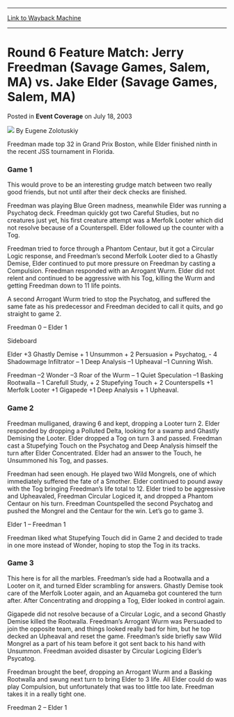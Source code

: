 
---
[Link to Wayback Machine](https://web.archive.org/web/20220809014335/https://magic.wizards.com/en/articles/archive/event-coverage/round-6-feature-match-jerry-freedman-savage-games-salem-ma-vs-jake)

[_metadata_:author]:- "Eugene Zolotuskiy"
[_metadata_:description]:- "Freedman made top 32 in Grand Prix Boston, while Elder finished ninth in the recent JSS tournament in Florida.Game 1This would prove to be an interesting grudge match between two really good friends, but not until after their deck checks are finished. Freedman was playing Blue Green madness, meanwhile Elder was running a Psychatog deck. Freedman quickly got two Careful"
[_metadata_:generator]:- "Drupal 7 (http://drupal.org)"
[_metadata_:node]:- "795341"
[_metadata_:publish_date]:- "2003-07-18"
[_metadata_:source]:- "div-main-content"
[_metadata_:title]:- "Round 6 Feature Match: Jerry Freedman (Savage Games, Salem, MA) vs. Jake Elder (Savage Games, Salem, MA)"
[_metadata_:wayback_capture_timestamp]:- "2022-08-09 01:43:35"
[_metadata_:wayback_raw_url]:- "https://web.archive.org/web/20220809014335id_/https://magic.wizards.com/en/articles/archive/event-coverage/round-6-feature-match-jerry-freedman-savage-games-salem-ma-vs-jake"
[_metadata_:wayback_url]:- "https://magic.wizards.com/en/articles/archive/event-coverage/round-6-feature-match-jerry-freedman-savage-games-salem-ma-vs-jake"
---


Round 6 Feature Match: Jerry Freedman (Savage Games, Salem, MA) vs. Jake Elder (Savage Games, Salem, MA)
========================================================================================================



 Posted in **Event Coverage**
 on July 18, 2003 






![](https://media.magic.wizards.com/styles/auth_small/public/generic-avatar-150_691.png)
By Eugene Zolotuskiy











Freedman made top 32 in Grand Prix Boston, while Elder finished ninth in the recent JSS tournament in Florida.

### Game 1

This would prove to be an interesting grudge match between two really good friends, but not until after their deck checks are finished. 

Freedman was playing Blue Green madness, meanwhile Elder was running a Psychatog deck. Freedman quickly got two Careful Studies, but no creatures just yet, his first creature attempt was a Merfolk Looter which did not resolve because of a Counterspell. Elder followed up the counter with a Tog.

Freedman tried to force through a Phantom Centaur, but it got a Circular Logic response, and Freedman’s second Merfolk Looter died to a Ghastly Demise, Elder continued to put more pressure on Freedman by casting a Compulsion. Freedman responded with an Arrogant Wurm. Elder did not relent and continued to be aggressive with his Tog, killing the Wurm and getting Freedman down to 11 life points.

A second Arrogant Wurm tried to stop the Psychatog, and suffered the same fate as his predecessor and Freedman decided to call it quits, and go straight to game 2.

Freedman 0 – Elder 1

Sideboard

Elder +3 Ghastly Demise + 1 Unsummon + 2 Persuasion + Psychatog, - 4 Shadowmage Infiltrator – 1 Deep Analysis –1 Upheaval –1 Cunning Wish. 

Freedman –2 Wonder –3 Roar of the Wurm – 1 Quiet Speculation –1 Basking Rootwalla – 1 Carefull Study, + 2 Stupefying Touch + 2 Counterspells +1 Merfolk Looter +1 Gigapede +1 Deep Analysis + 1 Upheaval.

### Game 2

Freedman mulliganed, drawing 6 and kept, dropping a Looter turn 2. Elder responded by dropping a Polluted Delta, looking for a swamp and Ghastly Demising the Looter. Elder dropped a Tog on turn 3 and passed. Freedman cast a Stupefying Touch on the Psychatog and Deep Analysis himself the turn after Elder Concentrated. Elder had an answer to the Touch, he Unsummoned his Tog, and passes.

Freedman had seen enough. He played two Wild Mongrels, one of which immediately suffered the fate of a Smother. Elder continued to pound away with the Tog bringing Freedman’s life total to 12. Elder tried to be aggressive and Upheavaled, Freedman Circular Logiced it, and dropped a Phantom Centaur on his turn. Freedman Countspelled the second Psychatog and pushed the Mongrel and the Centaur for the win. Let’s go to game 3.

Elder 1 – Freedman 1 

Freedman liked what Stupefying Touch did in Game 2 and decided to trade in one more instead of Wonder, hoping to stop the Tog in its tracks.

### Game 3

This here is for all the marbles. Freedman’s side had a Rootwalla and a Looter on it, and turned Elder scrambling for answers. Ghastly Demise took care of the Merfolk Looter again, and an Aquameba got countered the turn after. After Concentrating and dropping a Tog, Elder looked in control again.

Gigapede did not resolve because of a Circular Logic, and a second Ghastly Demise killed the Rootwalla. Freedman’s Arrogant Wurm was Persuaded to join the opposite team, and things looked really bad for him, but he top decked an Upheaval and reset the game. Freedman’s side briefly saw Wild Mongrel as a part of his team before it got sent back to his hand with Unsummon. Freedman avoided disaster by Circular Logicing Elder’s Psycatog. 

Freedman brought the beef, dropping an Arrogant Wurm and a Basking Rootwalla and swung next turn to bring Elder to 3 life. All Elder could do was play Compulsion, but unfortunately that was too little too late. Freedman takes it in a really tight one.

Freedman 2 – Elder 1







